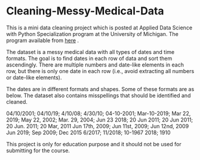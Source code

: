 # Cleaning-Messy-Medical-Data
 
This is a mini data cleaning project which is posted at Applied Data Science with Python Specialization program at the University of Michigan. The program available from [here](https://www.coursera.org/learn/python-text-mining) .


The dataset is a messy medical data with all types of dates and time formats. The goal is to find dates in each row of data and sort them ascendingly. There are multiple numbers and date-like elements in each row, but there is only one date in each row (i.e., avoid extracting all numbers or date-like elements). 

The dates are in different formats and shapes. Some of these formats are as below. The dataset also contains misspellings that should be identified and cleaned. 


04/10/2001; 04/10/19; 4/10/08; 4/30/10; 04-10-2001;
Mar-10-2019; Mar 22, 2019; May 22, 2002; Mar. 29, 2004; Jun 23 2018;
20 Jun 2011; 20 Jun 2011; 20 Jun. 2011; 20 Mar, 2011
Jun 17th, 2009; Jun 11st, 2009; Jun 12nd, 2009
Jun 2019; Sep 2009; Dec 2015
6/2017; 11/2018; 10-1967
2018; 1910


This project is only for education purpose and it should not be used for submitting for the course. 
